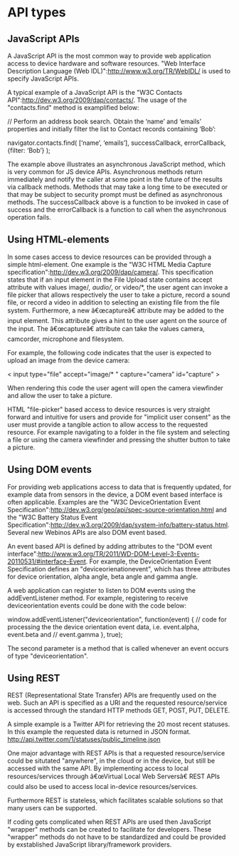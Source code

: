 API types
=========

JavaScript APIs
---------------

A JavaScript API is the most common way to provide web application access to device hardware and software resources. "Web Interface Description Language (Web IDL)":http://www.w3.org/TR/WebIDL/ is used to specify JavaScript APIs.

A typical example of a JavaScript API is the "W3C Contacts API":http://dev.w3.org/2009/dap/contacts/. The usage of the "contacts.find" method is examplified below:

// Perform an address book search. Obtain the ‘name’ and ‘emails’ properties and initially filter the list to Contact records containing ‘Bob’:

navigator.contacts.find( [‘name’, ‘emails’], successCallback, errorCallback, {filter: ‘Bob’} );

The example above illustrates an asynchronous JavaScript method, which is very common for JS device APIs. Asynchronous methods return immediately and notify the caller at some point in the future of the results via callback methods. Methods that may take a long time to be executed or that may be subject to security prompt must be defined as asynchronous methods. The successCallback above is a function to be invoked in case of success and the errorCallback is a function to call when the asynchronous operation fails.

Using HTML-elements
-------------------

In some cases access to device resources can be provided through a simple html-element. One example is the "W3C HTML Media Capture specification":http://dev.w3.org/2009/dap/camera/. This specification states that if an input element in the File Upload state contains accept attribute with values image/*, audio/*, or video/*, the user agent can invoke a file picker that allows respectively the user to take a picture, record a sound file, or record a video in addition to selecting an existing file from the file system. Furthermore, a new â€œcaptureâ€ attribute may be added to the input element. This attribute gives a hint to the user agent on the source of the input. The â€œcaptureâ€ attribute can take the values camera, camcorder, microphone and filesystem.

For example, the following code indicates that the user is expected to upload an image from the device camera:

< input type="file" accept="image/* " capture="camera" id="capture" >

When rendering this code the user agent will open the camera viewfinder and allow the user to take a picture.

HTML "file-picker" based access to device resources is very straight forward and intuitive for users and provide for "implicit user consent" as the user must provide a tangible action to allow access to the requested resource. For example navigating to a folder in the file system and selecting a file or using the camera viewfinder and pressing the shutter button to take a picture.

Using DOM events
----------------

For providing web applications access to data that is frequently updated, for example data from sensors in the device, a DOM event based interface is often applicable. Examples are the "W3C DeviceOrientation Event Specification":http://dev.w3.org/geo/api/spec-source-orientation.html and the "W3C Battery Status Event Specification":http://dev.w3.org/2009/dap/system-info/battery-status.html. Several new Webinos APIs are also DOM event based.

An event based API is defined by adding attributes to the "DOM event interface":http://www.w3.org/TR/2011/WD-DOM-Level-3-Events-20110531/#interface-Event. For example, the DeviceOrientation Event Specification defines an "deviceorienationevent", which has three attributes for device orientation, alpha angle, beta angle and gamma angle.

A web application can register to listen to DOM events using the addEventListener method. For example, registering to receive deviceorientation events could be done with the code below:

window.addEventListener("deviceorientation", function(event) {
 // code for processing the the device orientation event data, i.e. event.alpha, event.beta and
 // event.gamma
 }, true);

The second parameter is a method that is called whenever an event occurs of type "deviceorientation".

Using REST
----------

REST (Representational State Transfer) APIs are frequently used on the web. Such an API is specified as a URI and the requested resource/service is accessed through the standard HTTP methods GET, POST, PUT, DELETE.

A simple example is a Twitter API for retrieving the 20 most recent statuses. In this example the requested data is returned in JSON format.
 http://api.twitter.com/1/statuses/public_timeline.json

One major advantage with REST APIs is that a requested resource/service could be situtated "anywhere", in the cloud or in the device, but still be accessed with the same API. By implementing access to local resources/services through â€œVirtual Local Web Serversâ€ REST APIs could also be used to access local in-device resources/services.

Furthermore REST is stateless, which facilitates scalable solutions so that many users can be supported.

If coding gets complicated when REST APIs are used then JavaScript "wrapper" methods can be created to facilitate for developers. These "wrapper" methods do not have to be standardized and could be provided by exstablished JavaScript library/framework providers.

